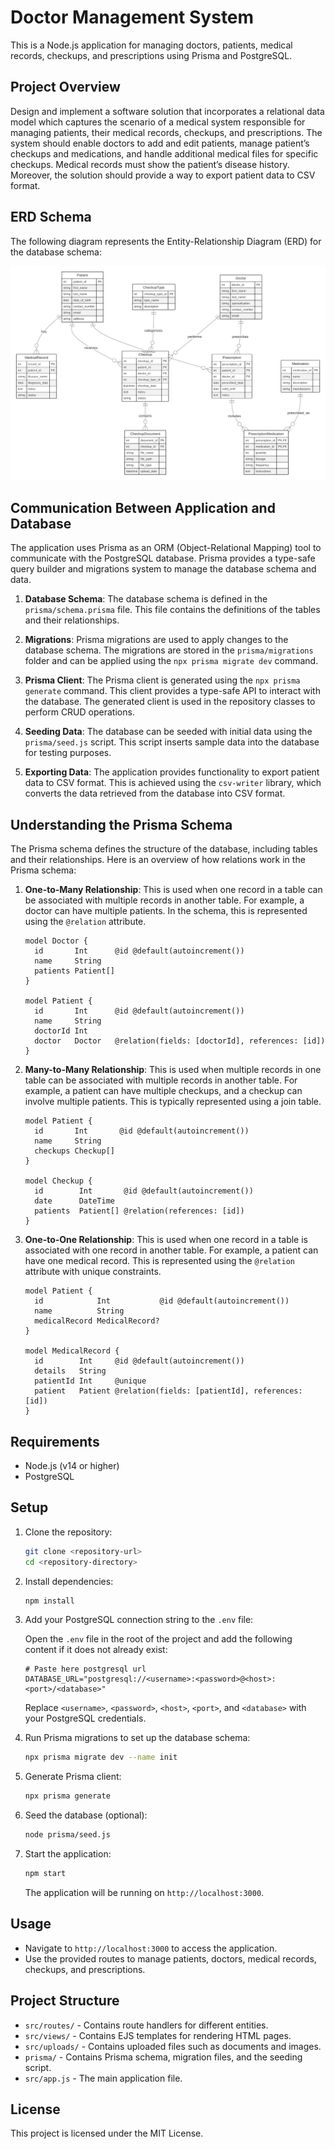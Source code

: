 # Doctor Management System

This is a Node.js application for managing doctors, patients, medical records, checkups, and prescriptions using Prisma and PostgreSQL.

## Project Overview

Design and implement a software solution that incorporates a relational data model which captures the scenario of a medical system responsible for managing patients, their medical records, checkups, and prescriptions. The system should enable doctors to add and edit patients, manage patient’s checkups and medications, and handle additional medical files for specific checkups. Medical records must show the patient’s disease history. Moreover, the solution should provide a way to export patient data to CSV format.

## ERD Schema

The following diagram represents the Entity-Relationship Diagram (ERD) for the database schema:

![ERD Schema](previews/erd.svg)

## Communication Between Application and Database

The application uses Prisma as an ORM (Object-Relational Mapping) tool to communicate with the PostgreSQL database. Prisma provides a type-safe query builder and migrations system to manage the database schema and data.

1. **Database Schema**: The database schema is defined in the `prisma/schema.prisma` file. This file contains the definitions of the tables and their relationships.

2. **Migrations**: Prisma migrations are used to apply changes to the database schema. The migrations are stored in the `prisma/migrations` folder and can be applied using the `npx prisma migrate dev` command.

3. **Prisma Client**: The Prisma client is generated using the `npx prisma generate` command. This client provides a type-safe API to interact with the database. The generated client is used in the repository classes to perform CRUD operations.

4. **Seeding Data**: The database can be seeded with initial data using the `prisma/seed.js` script. This script inserts sample data into the database for testing purposes.

5. **Exporting Data**: The application provides functionality to export patient data to CSV format. This is achieved using the `csv-writer` library, which converts the data retrieved from the database into CSV format.

## Understanding the Prisma Schema

The Prisma schema defines the structure of the database, including tables and their relationships. Here is an overview of how relations work in the Prisma schema:

1. **One-to-Many Relationship**: This is used when one record in a table can be associated with multiple records in another table. For example, a doctor can have multiple patients. In the schema, this is represented using the `@relation` attribute.

   ```prisma
   model Doctor {
     id       Int      @id @default(autoincrement())
     name     String
     patients Patient[]
   }

   model Patient {
     id       Int      @id @default(autoincrement())
     name     String
     doctorId Int
     doctor   Doctor   @relation(fields: [doctorId], references: [id])
   }
   ```

2. **Many-to-Many Relationship**: This is used when multiple records in one table can be associated with multiple records in another table. For example, a patient can have multiple checkups, and a checkup can involve multiple patients. This is typically represented using a join table.

   ```prisma
   model Patient {
     id       Int       @id @default(autoincrement())
     name     String
     checkups Checkup[]
   }

   model Checkup {
     id        Int       @id @default(autoincrement())
     date      DateTime
     patients  Patient[] @relation(references: [id])
   }
   ```

3. **One-to-One Relationship**: This is used when one record in a table is associated with one record in another table. For example, a patient can have one medical record. This is represented using the `@relation` attribute with unique constraints.

   ```prisma
   model Patient {
     id            Int           @id @default(autoincrement())
     name          String
     medicalRecord MedicalRecord?
   }

   model MedicalRecord {
     id        Int     @id @default(autoincrement())
     details   String
     patientId Int     @unique
     patient   Patient @relation(fields: [patientId], references: [id])
   }
   ```


## Requirements

- Node.js (v14 or higher)
- PostgreSQL

## Setup

1. Clone the repository:

   ```sh
   git clone <repository-url>
   cd <repository-directory>
   ```

2. Install dependencies:

   ```sh
   npm install
   ```

3. Add your PostgreSQL connection string to the `.env` file:

   Open the `.env` file in the root of the project and add the following content if it does not already exist:
    
   ```properties
   # Paste here postgresql url 
   DATABASE_URL="postgresql://<username>:<password>@<host>:<port>/<database>"
   ```

   Replace `<username>`, `<password>`, `<host>`, `<port>`, and `<database>` with your PostgreSQL credentials.

4. Run Prisma migrations to set up the database schema:

   ```sh
   npx prisma migrate dev --name init
   ```

5. Generate Prisma client:

   ```sh
   npx prisma generate
   ```

6. Seed the database (optional):

   ```sh
   node prisma/seed.js
   ```

7. Start the application:

   ```sh
   npm start
   ```

   The application will be running on `http://localhost:3000`.

## Usage

- Navigate to `http://localhost:3000` to access the application.
- Use the provided routes to manage patients, doctors, medical records, checkups, and prescriptions.

## Project Structure

- `src/routes/` - Contains route handlers for different entities.
- `src/views/` - Contains EJS templates for rendering HTML pages.
- `src/uploads/` - Contains uploaded files such as documents and images.
- `prisma/` - Contains Prisma schema, migration files, and the seeding script.
- `src/app.js` - The main application file.

## License

This project is licensed under the MIT License.
